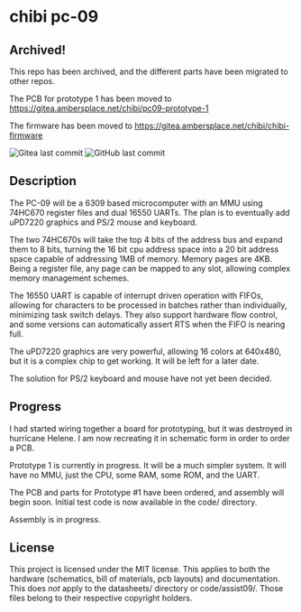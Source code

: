 # chibi pc-09

## Archived!

This repo has been archived, and the different parts have been migrated to other repos.

The PCB for prototype 1 has been moved to https://gitea.ambersplace.net/chibi/pc09-prototype-1

The firmware has been moved to https://gitea.ambersplace.net/chibi/chibi-firmware

![Gitea last commit](https://img.shields.io/gitea/last-commit/amberisvibin/chibi-pc09?gitea_url=https%3A%2F%2Fgitea.ambersplace.net&style=for-the-badge&label=Last%20Gitea%20Commit)
![GitHub last commit](https://img.shields.io/github/last-commit/amberisvibin/chibi-pc09?style=for-the-badge&label=Last%20Github%20Commit)

## Description

The PC-09 will be a 6309 based microcomputer with an MMU using 74HC670 register files and dual 16550 UARTs. The plan is to eventually add uPD7220 graphics and PS/2 mouse and keyboard.

The two 74HC670s will take the top 4 bits of the address bus and expand them to 8 bits, turning the 16 bit cpu address space into a 20 bit address space capable of addressing 1MB of memory. Memory pages are 4KB. Being a register file, any page can be mapped to any slot, allowing complex memory management schemes.

The 16550 UART is capable of interrupt driven operation with FIFOs, allowing for characters to be processed in batches rather than individually, minimizing task switch delays. They also support hardware flow control, and some versions can automatically assert RTS when the FIFO is nearing full.

The uPD7220 graphics are very powerful, allowing 16 colors at 640x480, but it is a complex chip to get working. It will be left for a later date.

The solution for PS/2 keyboard and mouse have not yet been decided.

## Progress

I had started wiring together a board for prototyping, but it was destroyed in hurricane Helene. I am now recreating it in schematic form in order to order a PCB.

Prototype 1 is currently in progress. It will be a much simpler system. It will have no MMU, just the CPU, some RAM, some ROM, and the UART.

The PCB and parts for Prototype #1 have been ordered, and assembly will begin soon. Initial test code is now available in the code/ directory.

Assembly is in progress.

## License

This project is licensed under the MIT license. This applies to both the hardware (schematics, bill of materials, pcb layouts) and documentation. This does *not* apply to the datasheets/ directory or code/assist09/. Those files belong to their respective copyright holders.
